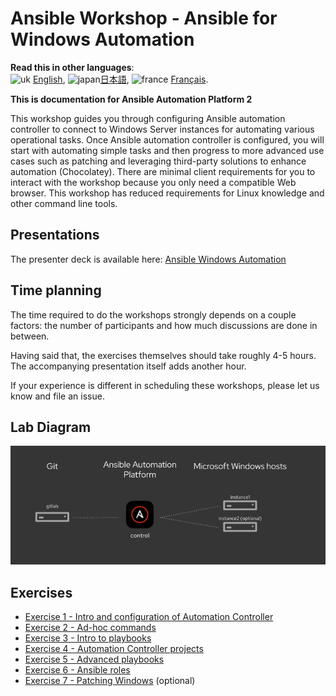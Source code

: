 # Ansible Workshop - Ansible for Windows Automation

**Read this in other languages**:
<br>![uk](../../images/uk.png) [English](README.md),  ![japan](../../images/japan.png)[日本語](README.ja.md), ![france](../../images/fr.png) [Français](README.fr.md).
<br>

**This is documentation for Ansible Automation Platform 2**

This workshop guides you through configuring Ansible automation controller to connect to Windows Server instances for automating various operational tasks. Once Ansible automation controller is configured, you will start with automating simple tasks and then progress to more advanced use cases such as patching and leveraging third-party solutions to enhance automation (Chocolatey). There are minimal client requirements for you to interact with the workshop because you only need a compatible Web browser. This workshop has reduced requirements for Linux knowledge and other command line tools.

## Presentations

The presenter deck is available here:
[Ansible Windows Automation](../../decks/ansible_windows.pdf)

## Time planning

The time required to do the workshops strongly depends on a couple factors: the number of participants and how much discussions are done in between.

Having said that, the exercises themselves should take roughly 4-5 hours. The accompanying presentation itself adds another hour.

If your experience is different in scheduling these workshops, please let us know and file an issue.

## Lab Diagram

![ansible windows lab diagram](../../images/ansible_windows_diagram.png)

## Exercises

* [Exercise 1 - Intro and configuration of Automation Controller](1-tower)
* [Exercise 2 - Ad-hoc commands](2-adhoc)
* [Exercise 3 - Intro to playbooks](3-playbook)
* [Exercise 4 - Automation Controller projects](4-projects)
* [Exercise 5 - Advanced playbooks](5-adv-playbook)
* [Exercise 6 - Ansible roles](6-roles)
* [Exercise 7 - Patching Windows](7-win-patch) (optional)
<!-- * [Exercise 8 - Chocolatey](8-chocolatey) (optional)
* [Exercise 9 - Windows Workflow](9-win-workflow) -->

